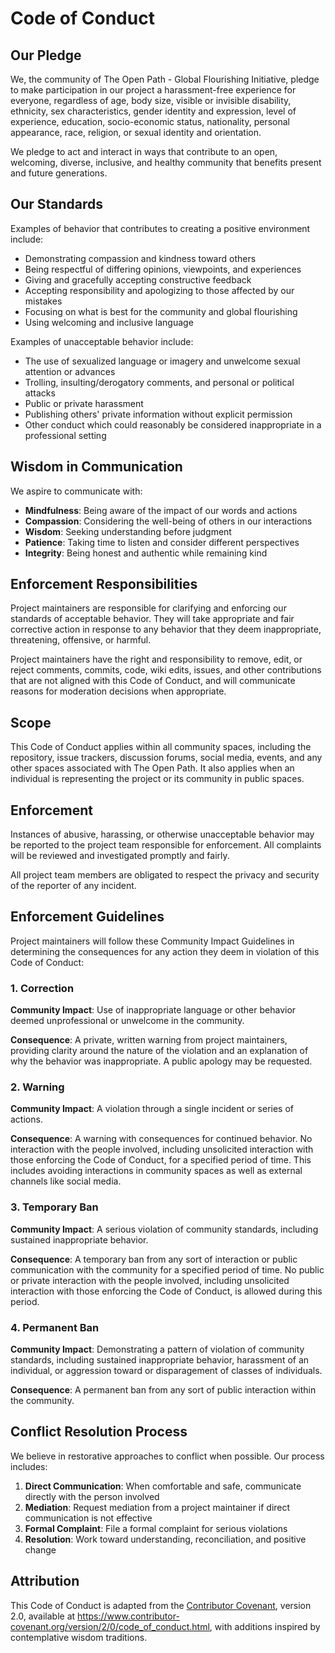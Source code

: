 # Code of Conduct

## Our Pledge

We, the community of The Open Path - Global Flourishing Initiative, pledge to make participation in our project a harassment-free experience for everyone, regardless of age, body size, visible or invisible disability, ethnicity, sex characteristics, gender identity and expression, level of experience, education, socio-economic status, nationality, personal appearance, race, religion, or sexual identity and orientation.

We pledge to act and interact in ways that contribute to an open, welcoming, diverse, inclusive, and healthy community that benefits present and future generations.

## Our Standards

Examples of behavior that contributes to creating a positive environment include:

* Demonstrating compassion and kindness toward others
* Being respectful of differing opinions, viewpoints, and experiences
* Giving and gracefully accepting constructive feedback
* Accepting responsibility and apologizing to those affected by our mistakes
* Focusing on what is best for the community and global flourishing
* Using welcoming and inclusive language

Examples of unacceptable behavior include:

* The use of sexualized language or imagery and unwelcome sexual attention or advances
* Trolling, insulting/derogatory comments, and personal or political attacks
* Public or private harassment
* Publishing others' private information without explicit permission
* Other conduct which could reasonably be considered inappropriate in a professional setting

## Wisdom in Communication

We aspire to communicate with:

* **Mindfulness**: Being aware of the impact of our words and actions
* **Compassion**: Considering the well-being of others in our interactions
* **Wisdom**: Seeking understanding before judgment
* **Patience**: Taking time to listen and consider different perspectives
* **Integrity**: Being honest and authentic while remaining kind

## Enforcement Responsibilities

Project maintainers are responsible for clarifying and enforcing our standards of acceptable behavior. They will take appropriate and fair corrective action in response to any behavior that they deem inappropriate, threatening, offensive, or harmful.

Project maintainers have the right and responsibility to remove, edit, or reject comments, commits, code, wiki edits, issues, and other contributions that are not aligned with this Code of Conduct, and will communicate reasons for moderation decisions when appropriate.

## Scope

This Code of Conduct applies within all community spaces, including the repository, issue trackers, discussion forums, social media, events, and any other spaces associated with The Open Path. It also applies when an individual is representing the project or its community in public spaces.

## Enforcement

Instances of abusive, harassing, or otherwise unacceptable behavior may be reported to the project team responsible for enforcement. All complaints will be reviewed and investigated promptly and fairly.

All project team members are obligated to respect the privacy and security of the reporter of any incident.

## Enforcement Guidelines

Project maintainers will follow these Community Impact Guidelines in determining the consequences for any action they deem in violation of this Code of Conduct:

### 1. Correction

**Community Impact**: Use of inappropriate language or other behavior deemed unprofessional or unwelcome in the community.

**Consequence**: A private, written warning from project maintainers, providing clarity around the nature of the violation and an explanation of why the behavior was inappropriate. A public apology may be requested.

### 2. Warning

**Community Impact**: A violation through a single incident or series of actions.

**Consequence**: A warning with consequences for continued behavior. No interaction with the people involved, including unsolicited interaction with those enforcing the Code of Conduct, for a specified period of time. This includes avoiding interactions in community spaces as well as external channels like social media.

### 3. Temporary Ban

**Community Impact**: A serious violation of community standards, including sustained inappropriate behavior.

**Consequence**: A temporary ban from any sort of interaction or public communication with the community for a specified period of time. No public or private interaction with the people involved, including unsolicited interaction with those enforcing the Code of Conduct, is allowed during this period.

### 4. Permanent Ban

**Community Impact**: Demonstrating a pattern of violation of community standards, including sustained inappropriate behavior, harassment of an individual, or aggression toward or disparagement of classes of individuals.

**Consequence**: A permanent ban from any sort of public interaction within the community.

## Conflict Resolution Process

We believe in restorative approaches to conflict when possible. Our process includes:

1. **Direct Communication**: When comfortable and safe, communicate directly with the person involved
2. **Mediation**: Request mediation from a project maintainer if direct communication is not effective
3. **Formal Complaint**: File a formal complaint for serious violations
4. **Resolution**: Work toward understanding, reconciliation, and positive change

## Attribution

This Code of Conduct is adapted from the [Contributor Covenant](https://www.contributor-covenant.org), version 2.0, available at https://www.contributor-covenant.org/version/2/0/code_of_conduct.html, with additions inspired by contemplative wisdom traditions.
